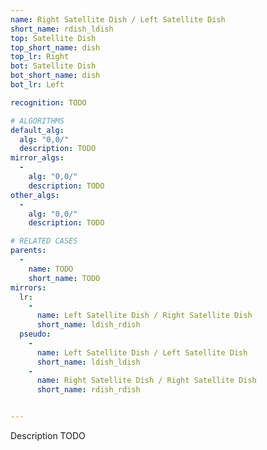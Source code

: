 ```yaml
---
name: Right Satellite Dish / Left Satellite Dish
short_name: rdish_ldish
top: Satellite Dish
top_short_name: dish
top_lr: Right
bot: Satellite Dish
bot_short_name: dish
bot_lr: Left

recognition: TODO

# ALGORITHMS
default_alg:
  alg: "0,0/"
  description: TODO
mirror_algs:
  -
    alg: "0,0/"
    description: TODO
other_algs:
  -
    alg: "0,0/"
    description: TODO

# RELATED CASES
parents:
  -
    name: TODO
    short_name: TODO
mirrors:
  lr:
    -
      name: Left Satellite Dish / Right Satellite Dish
      short_name: ldish_rdish
  pseudo:
    -
      name: Left Satellite Dish / Left Satellite Dish
      short_name: ldish_ldish
    -
      name: Right Satellite Dish / Right Satellite Dish
      short_name: rdish_rdish


---
```


Description TODO

